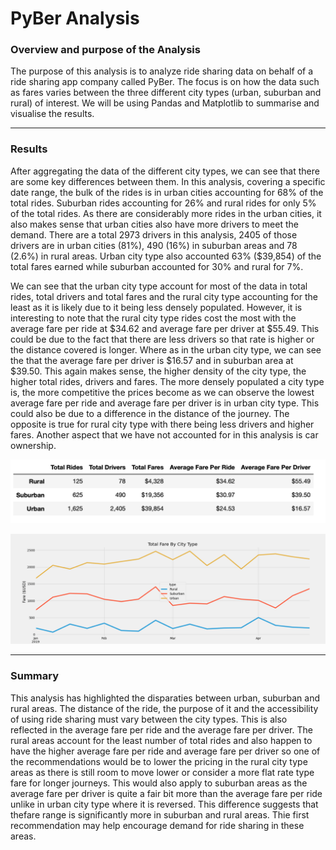 # PyBer Analysis

### Overview and purpose of the Analysis

The purpose of this analysis is to analyze ride sharing data on behalf of a ride sharing app company called PyBer. The focus is on how the data such as fares varies between the three different city types (urban, suburban and rural) of interest. We will be using Pandas and Matplotlib to summarise and visualise the results. 

----

### Results

After aggregating the data of the different city types, we can see that there are some key differences between them. In this analysis, covering a specific date range, the bulk of the rides is in urban cities accounting for 68% of the total rides. Suburban rides accounting for 26% and rural rides for only 5% of the total rides. As there are considerably more rides in the urban cities, it also makes sense that urban cities also have more drivers to meet the demand. There are a total 2973 drivers in this analysis, 2405 of those drivers are in urban cities (81%), 490 (16%) in suburban areas and 78 (2.6%) in rural areas. Urban city type also accounted 63% ($39,854) of the total fares earned while suburban accounted for 30% and rural for 7%. 

We can see that the urban city type account for most of the data in total rides, total drivers and total fares and the rural city type accounting for the least as it is likely due to it being less densely populated. However, it is interesting to note that the rural city type rides cost the most with the average fare per ride at $34.62 and average fare per driver at $55.49. This could be due to the fact that there are less drivers so that rate is higher or the distance covered is longer. Where as in the urban city type, we can see the that the average fare per driver is $16.57 and in suburban area at $39.50. This again makes sense, the higher density of the city type, the higher total rides, drivers and fares. The more densely populated a city type is, the more competitive the prices become as we can observe the lowest average fare per ride and average fare per driver is in urban city type. This could also be due to a difference in the distance of the journey. The opposite is true for rural city type with there being less drivers and higher fares. Another aspect that we have not accounted for in this analysis is car ownership.

![Summary of dataframe](https://github.com/YanLuong/PyBer_Analysis/blob/main/Resources/Summary%20DataFrame.png)




![Total weekly fares by type](https://github.com/YanLuong/PyBer_Analysis/blob/main/analysis/PyBer_fare_summary.png)

----
### Summary

This analysis has highlighted the disparaties between urban, suburban and rural areas. The distance of the ride, the purpose of it and the accessibility of using ride sharing must vary between the city types. This is also reflected in the average fare per ride and the average fare per driver. The rural areas account for the least number of total rides and also happen to have the higher average fare per ride and average fare per driver so one of the recommendations would be to lower the pricing in the rural city type areas as there is still room to move lower or consider a more flat rate type fare for longer journeys. This would also apply to suburban areas as the average fare per driver is quite a fair bit more than the average fare per ride unlike in urban city type where it is reversed. This difference suggests that thefare range is significantly more in suburban and rural areas. Thie first recommendation may help encourage demand for ride sharing in these areas. 


